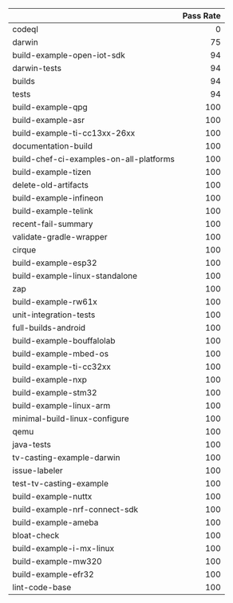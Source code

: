 |                                         |   Pass Rate |
|:----------------------------------------|------------:|
| codeql                                  |           0 |
| darwin                                  |          75 |
| build-example-open-iot-sdk              |          94 |
| darwin-tests                            |          94 |
| builds                                  |          94 |
| tests                                   |          94 |
| build-example-qpg                       |         100 |
| build-example-asr                       |         100 |
| build-example-ti-cc13xx-26xx            |         100 |
| documentation-build                     |         100 |
| build-chef-ci-examples-on-all-platforms |         100 |
| build-example-tizen                     |         100 |
| delete-old-artifacts                    |         100 |
| build-example-infineon                  |         100 |
| build-example-telink                    |         100 |
| recent-fail-summary                     |         100 |
| validate-gradle-wrapper                 |         100 |
| cirque                                  |         100 |
| build-example-esp32                     |         100 |
| build-example-linux-standalone          |         100 |
| zap                                     |         100 |
| build-example-rw61x                     |         100 |
| unit-integration-tests                  |         100 |
| full-builds-android                     |         100 |
| build-example-bouffalolab               |         100 |
| build-example-mbed-os                   |         100 |
| build-example-ti-cc32xx                 |         100 |
| build-example-nxp                       |         100 |
| build-example-stm32                     |         100 |
| build-example-linux-arm                 |         100 |
| minimal-build-linux-configure           |         100 |
| qemu                                    |         100 |
| java-tests                              |         100 |
| tv-casting-example-darwin               |         100 |
| issue-labeler                           |         100 |
| test-tv-casting-example                 |         100 |
| build-example-nuttx                     |         100 |
| build-example-nrf-connect-sdk           |         100 |
| build-example-ameba                     |         100 |
| bloat-check                             |         100 |
| build-example-i-mx-linux                |         100 |
| build-example-mw320                     |         100 |
| build-example-efr32                     |         100 |
| lint-code-base                          |         100 |